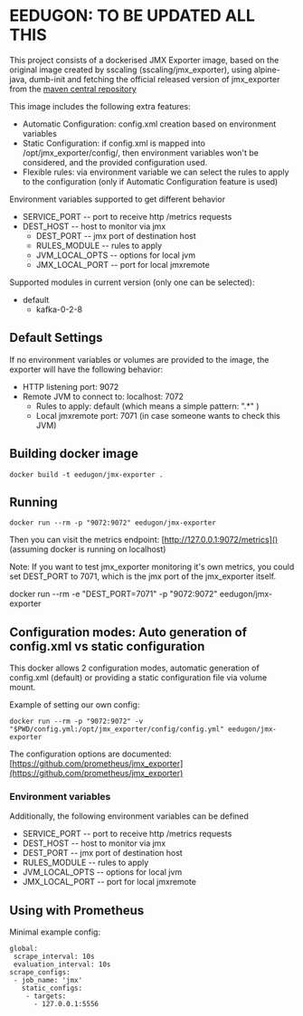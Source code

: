 # EEDUGON: TO BE UPDATED ALL THIS

This project consists of a dockerised JMX Exporter image, based on the original image created by sscaling (sscaling/jmx_exporter), using alpine-java, dumb-init and fetching the official released version of jmx_exporter from the [maven central repository](https://repo1.maven.org/maven2/io/prometheus/jmx/jmx_prometheus_httpserver/)

This image includes the following extra features:

  * Automatic Configuration: config.xml creation based on environment variables
  * Static Configuration: if config.xml is mapped into /opt/jmx_exporter/config/, then environment variables won't be considered, and the provided configuration used.
  * Flexible rules: via environment variable we can select the rules to apply to the configuration (only if Automatic Configuration feature is used)

Environment variables supported to get different behavior

  * SERVICE_PORT -- port to receive http /metrics requests
  * DEST_HOST -- host to monitor via jmx
	* DEST_PORT -- jmx port of destination host
	* RULES_MODULE -- rules to apply
	* JVM_LOCAL_OPTS -- options for local jvm
	* JMX_LOCAL_PORT -- port for local jmxremote

Supported modules in current version (only one can be selected):
  * default
	* kafka-0-2-8

## Default Settings

If no environment variables or volumes are provided to the image, the exporter will have the following behavior:

  * HTTP listening port: 9072
  * Remote JVM to connect to: localhost: 7072
	* Rules to apply: default (which means a simple pattern: ".\*" )
	* Local jmxremote port: 7071 (in case someone wants to check this JVM)

## Building docker image

	docker build -t eedugon/jmx-exporter .

## Running

	docker run --rm -p "9072:9072" eedugon/jmx-exporter

Then you can visit the metrics endpoint: [http://127.0.0.1:9072/metrics]() (assuming docker is running on localhost)

Note: If you want to test jmx_exporter monitoring it's own metrics, you could set DEST_PORT to 7071, which is the jmx port of the jmx_exporter itself.

  docker run --rm -e "DEST_PORT=7071" -p "9072:9072" eedugon/jmx-exporter


## Configuration modes: Auto generation of config.xml vs static configuration

This docker allows 2 configuration modes, automatic generation of config.xml (default) or providing a static configuration file via volume mount.

Example of setting our own config:

	docker run --rm -p "9072:9072" -v "$PWD/config.yml:/opt/jmx_exporter/config/config.yml" eedugon/jmx-exporter

The configuration options are documented: [https://github.com/prometheus/jmx_exporter](https://github.com/prometheus/jmx_exporter)

### Environment variables

Additionally, the following environment variables can be defined

* SERVICE_PORT -- port to receive http /metrics requests
* DEST_HOST -- host to monitor via jmx
* DEST_PORT -- jmx port of destination host
* RULES_MODULE -- rules to apply
* JVM_LOCAL_OPTS -- options for local jvm
* JMX_LOCAL_PORT -- port for local jmxremote

## Using with Prometheus

Minimal example config:

	global:
	 scrape_interval: 10s
	 evaluation_interval: 10s
	scrape_configs:
	 - job_name: 'jmx'
	   static_configs:
	    - targets:
	      - 127.0.0.1:5556
